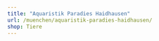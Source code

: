 ```yaml
---
title: "Aquaristik Paradies Haidhausen"
url: /muenchen/aquaristik-paradies-haidhausen/
shop: Tiere
---
```

